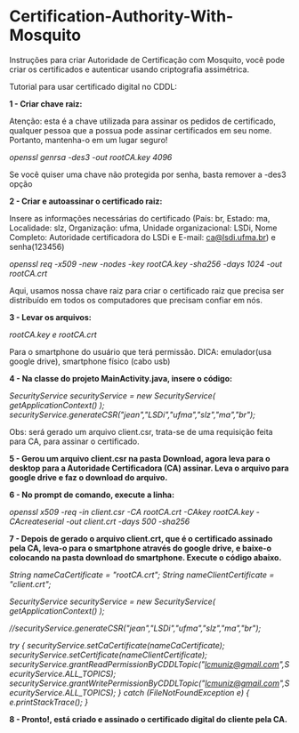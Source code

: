 # Certification-Authority-With-Mosquito
Instruções para criar Autoridade de Certificação com Mosquito, você pode criar os certificados e autenticar usando criptografia assimétrica.

Tutorial para usar certificado digital no CDDL:

**1 - Criar chave raiz:**

Atenção: esta é a chave utilizada para assinar os pedidos de certificado, qualquer
pessoa que a possua pode assinar certificados em seu nome. Portanto, mantenha-o
em um lugar seguro!

*openssl genrsa -des3 -out rootCA.key 4096*

Se você quiser uma chave não protegida por senha, basta remover a -des3 opção

**2 - Criar e autoassinar o certificado raiz:**

Insere as informações necessárias do certificado (País: br, Estado: ma, Localidade:
slz, Organização: ufma, Unidade organizacional: LSDi, Nome Completo: Autoridade
certificadora do LSDi e E-mail: ca@lsdi.ufma.br) e senha(123456)

*openssl req -x509 -new -nodes -key rootCA.key -sha256 -days 1024 -out rootCA.crt*

Aqui, usamos nossa chave raiz para criar o certificado raiz que precisa ser
distribuído em todos os computadores que precisam confiar em nós.

**3 - Levar os arquivos:**

*rootCA.key e rootCA.crt*

Para o smartphone do usuário que terá permissão. DICA: emulador(usa google drive), smartphone físico (cabo
usb)

**4 - Na classe do projeto MainActivity.java, insere o código:**

*SecurityService securityService = new SecurityService( getApplicationContext() );*
*securityService.generateCSR("jean","LSDi","ufma","slz","ma","br");*

Obs: será gerado um arquivo client.csr, trata-se de uma requisição feita para CA,
para assinar o certificado.

**5 - Gerou um arquivo client.csr na pasta Download, agora leva para o desktop para
a Autoridade Certificadora (CA) assinar. Leva o arquivo para google drive e faz o
download do arquivo.**

**6 - No prompt de comando, execute a linha:**

*openssl x509 -req -in client.csr -CA rootCA.crt -CAkey rootCA.key -CAcreateserial -out client.crt -days 500 -sha256*

**7 - Depois de gerado o arquivo client.crt, que é o certificado assinado pela CA,
leva-o para o smartphone através do google drive, e baixe-o colocando na pasta
download do smartphone. Execute o código abaixo.**

*String nameCaCertificate = "rootCA.crt";*
*String nameClientCertificate = "client.crt";*

*SecurityService securityService = new SecurityService( getApplicationContext() );*

*//securityService.generateCSR("jean","LSDi","ufma","slz","ma","br");*

*try {*
    *securityService.setCaCertificate(nameCaCertificate);*
    *securityService.setCertificate(nameClientCertificate);*
    *securityService.grantReadPermissionByCDDLTopic("lcmuniz@gmail.com",SecurityService.ALL_TOPICS);*
    *securityService.grantWritePermissionByCDDLTopic("lcmuniz@gmail.com",SecurityService.ALL_TOPICS);*
*} catch (FileNotFoundException e) {*
    *e.printStackTrace();*
*}*

**8 - Pronto!, está criado e assinado o certificado digital do cliente pela CA.**
